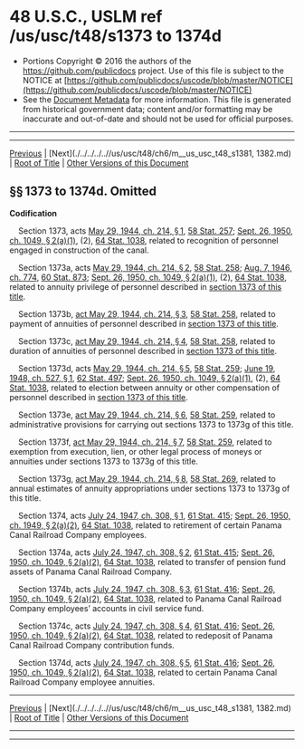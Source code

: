 ---
---

# 48 U.S.C., USLM ref /us/usc/t48/s1373 to 1374d

* Portions Copyright © 2016 the authors of the https://github.com/publicdocs project.
  Use of this file is subject to the NOTICE at [https://github.com/publicdocs/uscode/blob/master/NOTICE](https://github.com/publicdocs/uscode/blob/master/NOTICE)
* See the [Document Metadata](././../../../..//README.md) for more information.
  This file is generated from historical government data; content and/or formatting may be inaccurate and out-of-date and should not be used for official purposes.

----------
----------

[Previous](./../../../..//us/usc/t48/ch6/m__us_usc_t48_s1372.md) | [Next](./../../../..//us/usc/t48/ch6/m__us_usc_t48_s1381, 1382.md) | [Root of Title](./../../../../) | [Other Versions of this Document](https://publicdocs.github.io/go/links?ns=uslm&ref=%2Fus%2Fusc%2Ft48%2Fs1373+to+1374d)

## §§ 1373 to 1374d. Omitted

 __Codification__ 

    Section 1373, acts [May 29, 1944, ch. 214, § 1][/us/act/1944-05-29/ch214/s1], [58 Stat. 257][/us/stat/58/257]; [Sept. 26, 1950, ch. 1049, § 2(a)(1)][/us/act/1950-09-26/ch1049/s2/a/1], (2), [64 Stat. 1038][/us/stat/64/1038], related to recognition of personnel engaged in construction of the canal.

    Section 1373a, acts [May 29, 1944, ch. 214, § 2][/us/act/1944-05-29/ch214/s2], [58 Stat. 258][/us/stat/58/258]; [Aug. 7, 1946, ch. 774][/us/act/1946-08-07/ch774], [60 Stat. 873][/us/stat/60/873]; [Sept. 26, 1950, ch. 1049, § 2(a)(1)][/us/act/1950-09-26/ch1049/s2/a/1], (2), [64 Stat. 1038][/us/stat/64/1038], related to annuity privilege of personnel described in [section 1373 of this title][/us/usc/t48/s1373].

    Section 1373b, [act May 29, 1944, ch. 214, § 3][/us/act/1944-05-29/ch214/s3], [58 Stat. 258][/us/stat/58/258], related to payment of annuities of personnel described in [section 1373 of this title][/us/usc/t48/s1373].

    Section 1373c, [act May 29, 1944, ch. 214, § 4][/us/act/1944-05-29/ch214/s4], [58 Stat. 258][/us/stat/58/258], related to duration of annuities of personnel described in [section 1373 of this title][/us/usc/t48/s1373].

    Section 1373d, acts [May 29, 1944, ch. 214, § 5][/us/act/1944-05-29/ch214/s5], [58 Stat. 259][/us/stat/58/259]; [June 19, 1948, ch. 527, § 1][/us/act/1948-06-19/ch527/s1], [62 Stat. 497][/us/stat/62/497]; [Sept. 26, 1950, ch. 1049, § 2(a)(1)][/us/act/1950-09-26/ch1049/s2/a/1], (2), [64 Stat. 1038][/us/stat/64/1038], related to election between annuity or other compensation of personnel described in [section 1373 of this title][/us/usc/t48/s1373].

    Section 1373e, [act May 29, 1944, ch. 214, § 6][/us/act/1944-05-29/ch214/s6], [58 Stat. 259][/us/stat/58/259], related to administrative provisions for carrying out sections 1373 to 1373g of this title.

    Section 1373f, [act May 29, 1944, ch. 214, § 7][/us/act/1944-05-29/ch214/s7], [58 Stat. 259][/us/stat/58/259], related to exemption from execution, lien, or other legal process of moneys or annuities under sections 1373 to 1373g of this title.

    Section 1373g, [act May 29, 1944, ch. 214, § 8][/us/act/1944-05-29/ch214/s8], [58 Stat. 269][/us/stat/58/269], related to annual estimates of annuity appropriations under sections 1373 to 1373g of this title.

    Section 1374, acts [July 24, 1947, ch. 308, § 1][/us/act/1947-07-24/ch308/s1], [61 Stat. 415][/us/stat/61/415]; [Sept. 26, 1950, ch. 1949, § 2(a)(2)][/us/act/1950-09-26/ch1949/s2/a/2], [64 Stat. 1038][/us/stat/64/1038], related to retirement of certain Panama Canal Railroad Company employees.

    Section 1374a, acts [July 24, 1947, ch. 308, § 2][/us/act/1947-07-24/ch308/s2], [61 Stat. 415][/us/stat/61/415]; [Sept. 26, 1950, ch. 1049, § 2(a)(2)][/us/act/1950-09-26/ch1049/s2/a/2], [64 Stat. 1038][/us/stat/64/1038], related to transfer of pension fund assets of Panama Canal Railroad Company.

    Section 1374b, acts [July 24, 1947, ch. 308, § 3][/us/act/1947-07-24/ch308/s3], [61 Stat. 416][/us/stat/61/416]; [Sept. 26, 1950, ch. 1049, § 2(a)(2)][/us/act/1950-09-26/ch1049/s2/a/2], [64 Stat. 1038][/us/stat/64/1038], related to Panama Canal Railroad Company employees’ accounts in civil service fund.

    Section 1374c, acts [July 24, 1947, ch. 308, § 4][/us/act/1947-07-24/ch308/s4], [61 Stat. 416][/us/stat/61/416]; [Sept. 26, 1950, ch. 1049, § 2(a)(2)][/us/act/1950-09-26/ch1049/s2/a/2], [64 Stat. 1038][/us/stat/64/1038], related to redeposit of Panama Canal Railroad Company contribution funds.

    Section 1374d, acts [July 24, 1947, ch. 308, § 5][/us/act/1947-07-24/ch308/s5], [61 Stat. 416][/us/stat/61/416]; [Sept. 26, 1950, ch. 1049, § 2(a)(2)][/us/act/1950-09-26/ch1049/s2/a/2], [64 Stat. 1038][/us/stat/64/1038], related to certain Panama Canal Railroad Company employee annuities.

----------

[Previous](./../../../..//us/usc/t48/ch6/m__us_usc_t48_s1372.md) | [Next](./../../../..//us/usc/t48/ch6/m__us_usc_t48_s1381, 1382.md) | [Root of Title](./../../../../) | [Other Versions of this Document](https://publicdocs.github.io/go/links?ns=uslm&ref=%2Fus%2Fusc%2Ft48%2Fs1373+to+1374d)

----------
----------

[/us/act/1944-05-29/ch214/s1]: https://publicdocs.github.io/go/links?ns=uslm&ref=%2Fus%2Fact%2F1944-05-29%2Fch214%2Fs1
[/us/stat/58/257]: https://publicdocs.github.io/go/links?ns=uslm&ref=%2Fus%2Fstat%2F58%2F257
[/us/act/1950-09-26/ch1049/s2/a/1]: https://publicdocs.github.io/go/links?ns=uslm&ref=%2Fus%2Fact%2F1950-09-26%2Fch1049%2Fs2%2Fa%2F1
[/us/stat/64/1038]: https://publicdocs.github.io/go/links?ns=uslm&ref=%2Fus%2Fstat%2F64%2F1038
[/us/act/1944-05-29/ch214/s2]: https://publicdocs.github.io/go/links?ns=uslm&ref=%2Fus%2Fact%2F1944-05-29%2Fch214%2Fs2
[/us/stat/58/258]: https://publicdocs.github.io/go/links?ns=uslm&ref=%2Fus%2Fstat%2F58%2F258
[/us/act/1946-08-07/ch774]: https://publicdocs.github.io/go/links?ns=uslm&ref=%2Fus%2Fact%2F1946-08-07%2Fch774
[/us/stat/60/873]: https://publicdocs.github.io/go/links?ns=uslm&ref=%2Fus%2Fstat%2F60%2F873
[/us/act/1950-09-26/ch1049/s2/a/1]: https://publicdocs.github.io/go/links?ns=uslm&ref=%2Fus%2Fact%2F1950-09-26%2Fch1049%2Fs2%2Fa%2F1
[/us/stat/64/1038]: https://publicdocs.github.io/go/links?ns=uslm&ref=%2Fus%2Fstat%2F64%2F1038
[/us/usc/t48/s1373]: https://publicdocs.github.io/go/links?ns=uslm&ref=%2Fus%2Fusc%2Ft48%2Fs1373
[/us/act/1944-05-29/ch214/s3]: https://publicdocs.github.io/go/links?ns=uslm&ref=%2Fus%2Fact%2F1944-05-29%2Fch214%2Fs3
[/us/stat/58/258]: https://publicdocs.github.io/go/links?ns=uslm&ref=%2Fus%2Fstat%2F58%2F258
[/us/usc/t48/s1373]: https://publicdocs.github.io/go/links?ns=uslm&ref=%2Fus%2Fusc%2Ft48%2Fs1373
[/us/act/1944-05-29/ch214/s4]: https://publicdocs.github.io/go/links?ns=uslm&ref=%2Fus%2Fact%2F1944-05-29%2Fch214%2Fs4
[/us/stat/58/258]: https://publicdocs.github.io/go/links?ns=uslm&ref=%2Fus%2Fstat%2F58%2F258
[/us/usc/t48/s1373]: https://publicdocs.github.io/go/links?ns=uslm&ref=%2Fus%2Fusc%2Ft48%2Fs1373
[/us/act/1944-05-29/ch214/s5]: https://publicdocs.github.io/go/links?ns=uslm&ref=%2Fus%2Fact%2F1944-05-29%2Fch214%2Fs5
[/us/stat/58/259]: https://publicdocs.github.io/go/links?ns=uslm&ref=%2Fus%2Fstat%2F58%2F259
[/us/act/1948-06-19/ch527/s1]: https://publicdocs.github.io/go/links?ns=uslm&ref=%2Fus%2Fact%2F1948-06-19%2Fch527%2Fs1
[/us/stat/62/497]: https://publicdocs.github.io/go/links?ns=uslm&ref=%2Fus%2Fstat%2F62%2F497
[/us/act/1950-09-26/ch1049/s2/a/1]: https://publicdocs.github.io/go/links?ns=uslm&ref=%2Fus%2Fact%2F1950-09-26%2Fch1049%2Fs2%2Fa%2F1
[/us/stat/64/1038]: https://publicdocs.github.io/go/links?ns=uslm&ref=%2Fus%2Fstat%2F64%2F1038
[/us/usc/t48/s1373]: https://publicdocs.github.io/go/links?ns=uslm&ref=%2Fus%2Fusc%2Ft48%2Fs1373
[/us/act/1944-05-29/ch214/s6]: https://publicdocs.github.io/go/links?ns=uslm&ref=%2Fus%2Fact%2F1944-05-29%2Fch214%2Fs6
[/us/stat/58/259]: https://publicdocs.github.io/go/links?ns=uslm&ref=%2Fus%2Fstat%2F58%2F259
[/us/act/1944-05-29/ch214/s7]: https://publicdocs.github.io/go/links?ns=uslm&ref=%2Fus%2Fact%2F1944-05-29%2Fch214%2Fs7
[/us/stat/58/259]: https://publicdocs.github.io/go/links?ns=uslm&ref=%2Fus%2Fstat%2F58%2F259
[/us/act/1944-05-29/ch214/s8]: https://publicdocs.github.io/go/links?ns=uslm&ref=%2Fus%2Fact%2F1944-05-29%2Fch214%2Fs8
[/us/stat/58/269]: https://publicdocs.github.io/go/links?ns=uslm&ref=%2Fus%2Fstat%2F58%2F269
[/us/act/1947-07-24/ch308/s1]: https://publicdocs.github.io/go/links?ns=uslm&ref=%2Fus%2Fact%2F1947-07-24%2Fch308%2Fs1
[/us/stat/61/415]: https://publicdocs.github.io/go/links?ns=uslm&ref=%2Fus%2Fstat%2F61%2F415
[/us/act/1950-09-26/ch1949/s2/a/2]: https://publicdocs.github.io/go/links?ns=uslm&ref=%2Fus%2Fact%2F1950-09-26%2Fch1949%2Fs2%2Fa%2F2
[/us/stat/64/1038]: https://publicdocs.github.io/go/links?ns=uslm&ref=%2Fus%2Fstat%2F64%2F1038
[/us/act/1947-07-24/ch308/s2]: https://publicdocs.github.io/go/links?ns=uslm&ref=%2Fus%2Fact%2F1947-07-24%2Fch308%2Fs2
[/us/stat/61/415]: https://publicdocs.github.io/go/links?ns=uslm&ref=%2Fus%2Fstat%2F61%2F415
[/us/act/1950-09-26/ch1049/s2/a/2]: https://publicdocs.github.io/go/links?ns=uslm&ref=%2Fus%2Fact%2F1950-09-26%2Fch1049%2Fs2%2Fa%2F2
[/us/stat/64/1038]: https://publicdocs.github.io/go/links?ns=uslm&ref=%2Fus%2Fstat%2F64%2F1038
[/us/act/1947-07-24/ch308/s3]: https://publicdocs.github.io/go/links?ns=uslm&ref=%2Fus%2Fact%2F1947-07-24%2Fch308%2Fs3
[/us/stat/61/416]: https://publicdocs.github.io/go/links?ns=uslm&ref=%2Fus%2Fstat%2F61%2F416
[/us/act/1950-09-26/ch1049/s2/a/2]: https://publicdocs.github.io/go/links?ns=uslm&ref=%2Fus%2Fact%2F1950-09-26%2Fch1049%2Fs2%2Fa%2F2
[/us/stat/64/1038]: https://publicdocs.github.io/go/links?ns=uslm&ref=%2Fus%2Fstat%2F64%2F1038
[/us/act/1947-07-24/ch308/s4]: https://publicdocs.github.io/go/links?ns=uslm&ref=%2Fus%2Fact%2F1947-07-24%2Fch308%2Fs4
[/us/stat/61/416]: https://publicdocs.github.io/go/links?ns=uslm&ref=%2Fus%2Fstat%2F61%2F416
[/us/act/1950-09-26/ch1049/s2/a/2]: https://publicdocs.github.io/go/links?ns=uslm&ref=%2Fus%2Fact%2F1950-09-26%2Fch1049%2Fs2%2Fa%2F2
[/us/stat/64/1038]: https://publicdocs.github.io/go/links?ns=uslm&ref=%2Fus%2Fstat%2F64%2F1038
[/us/act/1947-07-24/ch308/s5]: https://publicdocs.github.io/go/links?ns=uslm&ref=%2Fus%2Fact%2F1947-07-24%2Fch308%2Fs5
[/us/stat/61/416]: https://publicdocs.github.io/go/links?ns=uslm&ref=%2Fus%2Fstat%2F61%2F416
[/us/act/1950-09-26/ch1049/s2/a/2]: https://publicdocs.github.io/go/links?ns=uslm&ref=%2Fus%2Fact%2F1950-09-26%2Fch1049%2Fs2%2Fa%2F2
[/us/stat/64/1038]: https://publicdocs.github.io/go/links?ns=uslm&ref=%2Fus%2Fstat%2F64%2F1038


